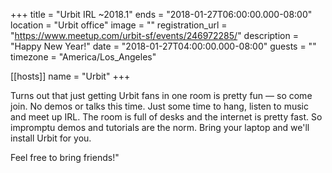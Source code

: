 +++
title = "Urbit IRL ~2018.1"
ends = "2018-01-27T06:00:00.000-08:00"
location = "Urbit office"
image = ""
registration_url = "https://www.meetup.com/urbit-sf/events/246972285/"
description = "Happy New Year!"
date = "2018-01-27T04:00:00.000-08:00"
guests = ""
timezone = "America/Los_Angeles"

[[hosts]]
name = "Urbit"
+++

Turns out that just getting Urbit fans in one room is pretty fun — so come join. No demos or talks this time. Just some time to hang, listen to music and meet up IRL. The room is full of desks and the internet is pretty fast. So impromptu demos and tutorials are the norm. Bring your laptop and we'll install Urbit for you.

Feel free to bring friends!"
